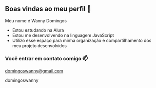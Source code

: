 ## Boas vindas ao meu perfil 💙

Meu nome é Wanny Domingos

- Estou estudando na Alura
- Estou me desenvolvendo na linguagem JavaScript
- Utilizo esse espaço  para minha organização e compartilhamento dos meu projeto  desenvolvidos

### Você entrar em contato comigo 📫

domingoswanny@gmail.com 

domingoswanny
